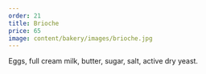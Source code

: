 ```yaml
---
order: 21
title: Brioche
price: 65
image: content/bakery/images/brioche.jpg
---
```


Eggs, full cream milk, butter, sugar, salt, active dry yeast.
